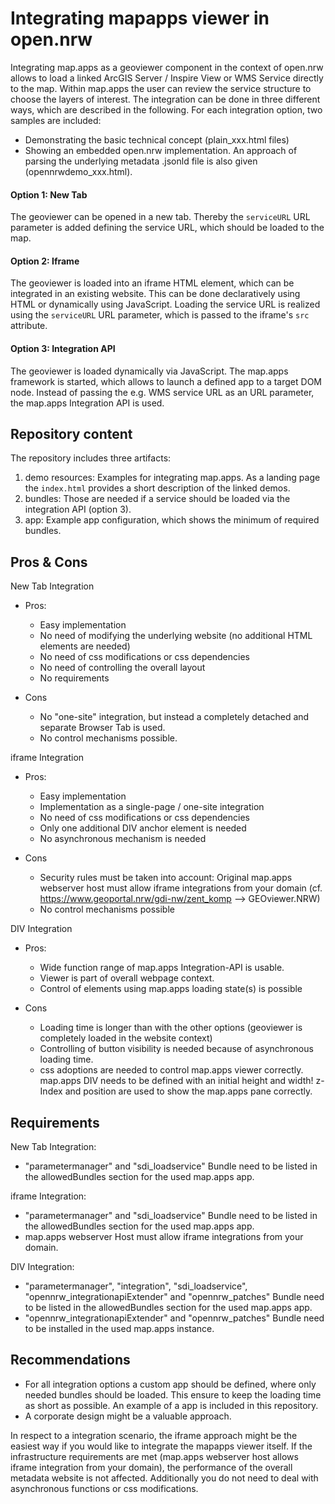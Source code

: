 # Integrating mapapps viewer in open.nrw
Integrating map.apps as a geoviewer component in the context of open.nrw allows to load a linked ArcGIS Server / Inspire View or WMS Service directly to the map. Within map.apps the user can review the service structure to choose the layers of interest.
The integration can be done in three different ways, which are described in the following. For each integration option, two samples are included:
* Demonstrating the basic technical concept (plain_xxx.html files)
* Showing an embedded open.nrw implementation. An approach of parsing the underlying metadata .jsonld file is also given (opennrwdemo_xxx.html).


#### Option 1: New Tab
The geoviewer can be opened in a new tab. Thereby the `serviceURL` URL parameter is added defining the service URL, which should be loaded to the map.

#### Option 2: Iframe
The geoviewer is loaded into an iframe HTML element, which can be integrated in an existing website. This can be done declaratively using HTML or dynamically using JavaScript. Loading the service URL is realized using the `serviceURL` URL parameter, which is passed to the iframe's ``src`` attribute.

#### Option 3: Integration API
The geoviewer is loaded dynamically via JavaScript. The map.apps framework is started, which allows to launch a defined app to a target DOM node. Instead of passing the e.g. WMS service URL as an URL parameter, the map.apps Integration API is used.

## Repository content
The repository includes three artifacts:
1. demo resources: Examples for integrating map.apps. As a landing page the ``index.html`` provides a short description of the linked demos.
2. bundles: Those are needed if a service should be loaded via the integration API (option 3).
3. app: Example app configuration, which shows the minimum of required bundles.

## Pros & Cons
New Tab Integration
* Pros:
  * Easy implementation
  * No need of modifying the underlying website (no additional HTML elements are needed)
  * No need of css modifications or css dependencies
  * No need of controlling the overall layout
  * No requirements

* Cons
  * No "one-site" integration, but instead a completely detached and separate Browser Tab is used.
  * No control mechanisms possible.


iframe Integration
* Pros:
  * Easy implementation
  * Implementation as a single-page / one-site integration
  * No need of css modifications or css dependencies
  * Only one additional DIV anchor element is needed
  * No asynchronous mechanism is needed

* Cons
  * Security rules must be taken into account: Original map.apps webserver host must allow iframe integrations from your domain (cf. https://www.geoportal.nrw/gdi-nw/zent_komp --> GEOviewer.NRW)
  * No control mechanisms possible


DIV Integration
* Pros:
  * Wide function range of map.apps Integration-API is usable.
  * Viewer is part of overall webpage context.
  * Control of elements using map.apps loading state(s) is possible

* Cons
  * Loading time is longer than with the other options (geoviewer is completely loaded in the website context)
  * Controlling of button visibility is needed because of asynchronous loading time.
  * css adoptions are needed to control map.apps viewer correctly. map.apps DIV needs to be defined with an initial height and width! z-Index and position are used to show the map.apps pane correctly.



## Requirements

New Tab Integration:
* "parametermanager" and  "sdi_loadservice" Bundle need to be listed in the allowedBundles section for the used map.apps app.

iframe Integration:
* "parametermanager" and "sdi_loadservice" Bundle need to be listed in the allowedBundles section for the used map.apps app.
* map.apps webserver Host must allow iframe integrations from your domain.

DIV Integration:
* "parametermanager", "integration", "sdi_loadservice", "opennrw_integrationapiExtender" and "opennrw_patches" Bundle need to be listed in the allowedBundles section for the used map.apps app.
* "opennrw_integrationapiExtender" and "opennrw_patches" Bundle need to be installed in the used map.apps instance.



## Recommendations
* For all integration options a custom app should be defined, where only needed bundles should be loaded. This ensure to keep the loading time as short as possible. An example of a app is included in this repository.
* A corporate design might be a valuable approach.

In respect to a integration scenario, the iframe approach might be the easiest way if you would like to integrate the mapapps viewer itself. If the infrastructure requirements are met (map.apps webserver host allows iframe integration from your domain), the performance of the overall metadata website is not affected. Additionally you do not need to deal with asynchronous functions or css modifications.
